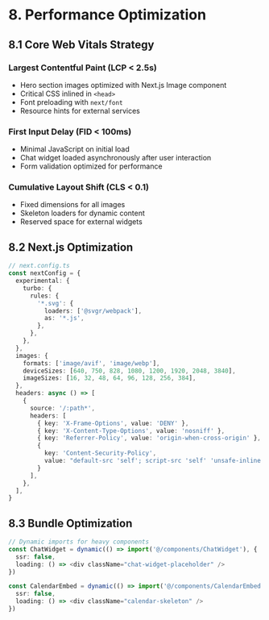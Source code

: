 # 8. Performance Optimization

## 8.1 Core Web Vitals Strategy

### Largest Contentful Paint (LCP < 2.5s)
- Hero section images optimized with Next.js Image component
- Critical CSS inlined in `<head>`
- Font preloading with `next/font`
- Resource hints for external services

### First Input Delay (FID < 100ms)
- Minimal JavaScript on initial load
- Chat widget loaded asynchronously after user interaction
- Form validation optimized for performance

### Cumulative Layout Shift (CLS < 0.1)
- Fixed dimensions for all images
- Skeleton loaders for dynamic content
- Reserved space for external widgets

## 8.2 Next.js Optimization

```typescript
// next.config.ts
const nextConfig = {
  experimental: {
    turbo: {
      rules: {
        '*.svg': {
          loaders: ['@svgr/webpack'],
          as: '*.js',
        },
      },
    },
  },
  images: {
    formats: ['image/avif', 'image/webp'],
    deviceSizes: [640, 750, 828, 1080, 1200, 1920, 2048, 3840],
    imageSizes: [16, 32, 48, 64, 96, 128, 256, 384],
  },
  headers: async () => [
    {
      source: '/:path*',
      headers: [
        { key: 'X-Frame-Options', value: 'DENY' },
        { key: 'X-Content-Type-Options', value: 'nosniff' },
        { key: 'Referrer-Policy', value: 'origin-when-cross-origin' },
        {
          key: 'Content-Security-Policy',
          value: "default-src 'self'; script-src 'self' 'unsafe-inline' 'unsafe-eval' https://www.googletagmanager.com https://client.crisp.chat; connect-src 'self' https://*.supabase.co https://api.resend.com; img-src 'self' data: https:; style-src 'self' 'unsafe-inline';"
        }
      ],
    },
  ],
}
```

## 8.3 Bundle Optimization

```typescript
// Dynamic imports for heavy components
const ChatWidget = dynamic(() => import('@/components/ChatWidget'), {
  ssr: false,
  loading: () => <div className="chat-widget-placeholder" />
})

const CalendarEmbed = dynamic(() => import('@/components/CalendarEmbed'), {
  ssr: false,
  loading: () => <div className="calendar-skeleton" />
})
```
